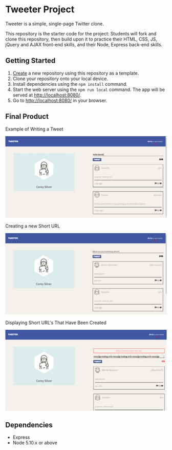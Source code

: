 # Tweeter Project

Tweeter is a simple, single-page Twitter clone.

This repository is the starter code for the project: Students will fork and clone this repository, then build upon it to practice their HTML, CSS, JS, jQuery and AJAX front-end skills, and their Node, Express back-end skills.

## Getting Started

1. [Create](https://docs.github.com/en/repositories/creating-and-managing-repositories/creating-a-repository-from-a-template) a new repository using this repository as a template.
2. Clone your repository onto your local device.
3. Install dependencies using the `npm install` command.
3. Start the web server using the `npm run local` command. The app will be served at <http://localhost:8080/>.
4. Go to <http://localhost:8080/> in your browser.

## Final Product

Example of Writing a Tweet

!["Example of Writing a Tweet"](https://github.com/corey237/tweeter/blob/master/docs/writingTweet.PNG?raw=true "Writing a Tweet")

Creating a new Short URL

!["Tweet loaded into the User's Feed"](https://github.com/corey237/tweeter/blob/master/docs/loadedTweet.PNG?raw=true "Create URL Page")

Displaying Short URL's That Have Been Created

!["Example of Error Handling"](https://github.com/corey237/tweeter/blob/master/docs/errorMessage.PNG?raw=true "URL List Page")

## Dependencies

- Express
- Node 5.10.x or above
